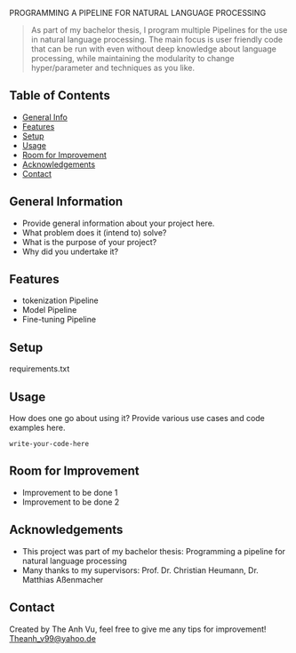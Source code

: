PROGRAMMING A PIPELINE FOR NATURAL LANGUAGE PROCESSING
> As part of my bachelor thesis, I program multiple Pipelines for the use in natural language processing.
> The main focus is user friendly code that can be run with even without deep knowledge about language processing, while maintaining the modularity to change hyper/parameter and techniques as you like.

## Table of Contents
* [General Info](#general-information)
* [Features](#features)
* [Setup](#setup)
* [Usage](#usage)
* [Room for Improvement](#room-for-improvement)
* [Acknowledgements](#acknowledgements)
* [Contact](#contact)
<!-- * [License](#license) -->


## General Information
- Provide general information about your project here.
- What problem does it (intend to) solve?
- What is the purpose of your project?
- Why did you undertake it?

## Features
- tokenization Pipeline
- Model Pipeline
- Fine-tuning Pipeline

## Setup
requirements.txt

## Usage
How does one go about using it?
Provide various use cases and code examples here.

`write-your-code-here`

## Room for Improvement
- Improvement to be done 1
- Improvement to be done 2

## Acknowledgements

- This project was part of my bachelor thesis: Programming a pipeline for natural language processing
- Many thanks to my supervisors: Prof. Dr. Christian Heumann, Dr. Matthias Aßenmacher

## Contact
Created by The Anh Vu, feel free to give me any tips for improvement!
Theanh_v99@yahoo.de

